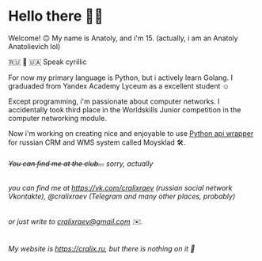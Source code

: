 # Hello there 👋🏼

Welcome! 🙃
My name is Anatoly, and i'm 15. (actually, i am an Anatoly Anatolievich lol)

🇷🇺 🤝 🇺🇦 Speak cyrillic

For now my primary language is Python, but i actively learn Golang.
I graduaded from Yandex Academy Lyceum as a excellent student ☺️

Except programming, i'm passionate about computer networks. 
I accidentally took third place in the Worldskills Junior competition in the computer networking module.

Now i'm working on creating nice and enjoyable to use [Python api wrapper]() for russian CRM and WMS system called Moysklad 🛠. 
###### ~~You can find me at the club...~~ sorry, actually
###### you can find me at https://vk.com/cralixraev (russian social network Vkontakte), @cralixraev (Telegram and many other places, probably)
###### or just write to cralixraev@gmail.com ✉️.
###### My website is https://cralix.ru, but there is nothing on it 🥲

